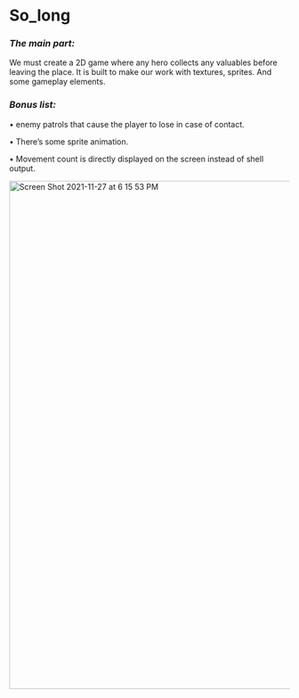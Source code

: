 # So_long
### ***The main part:***
We must create a 2D game where any hero collects any valuables before leaving the place. It is built to make our work with textures, sprites. And some gameplay elements.

### ***Bonus list:***

• enemy patrols that cause the player to lose in case of contact.

• There’s some sprite animation.

• Movement count is directly displayed on the screen instead of shell output.

<img width="912" alt="Screen Shot 2021-11-27 at 6 15 53 PM" src="https://user-images.githubusercontent.com/90090114/143686999-43be0b49-6855-4b58-8cf8-5f31947d5d13.png">
